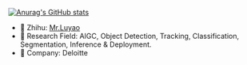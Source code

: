 [![Anurag's GitHub stats](https://github-readme-stats.vercel.app/api?username=JackDance&show_icons=true&theme=tokyonight)](https://github.com/anuraghazra/github-readme-stats)



- 👋 Zhihu: [Mr.Luyao](https://www.zhihu.com/people/jack-zhang-28-91)
- 👀 Research Field: AIGC, Object Detection, Tracking, Classification, Segmentation, Inference & Deployment.
- 🌱 Company: Deloitte

<!---
JackDance/JackDance is a ✨ special ✨ repository because its `README.md` (this file) appears on your GitHub profile.
You can click the Preview link to take a look at your changes.
--->
